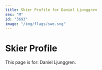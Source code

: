 ```yaml
---
title: Skier Profile for Daniel Ljunggren
sex: "M"
id: "3693"
image: "/img/flags/swe.svg" 
---
```


# Skier Profile

This page is for: Daniel Ljunggren.
    